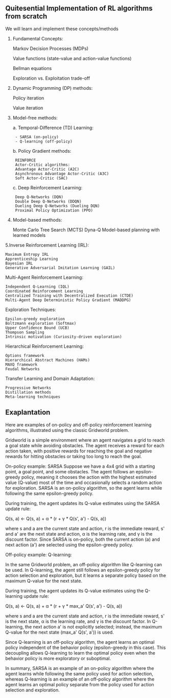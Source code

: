 ## Quitesential Implementation of RL algorithms from scratch

We will learn and implement these concepts/methods

1. Fundamental Concepts:

    Markov Decision Processes (MDPs)

    Value functions (state-value and action-value functions)

    Bellman equations

    Exploration vs. Exploitation trade-off

2. Dynamic Programming (DP) methods:

    Policy iteration
    
    Value iteration

3. Model-free methods:

    a. Temporal-Difference (TD) Learning:
    
        - SARSA (on-policy)
        - Q-learning (off-policy)

    b. Policy Gradient methods:

        REINFORCE
        Actor-Critic algorithms:
        Advantage Actor-Critic (A2C)
        Asynchronous Advantage Actor-Critic (A3C)
        Soft Actor-Critic (SAC)

    c. Deep Reinforcement Learning:

        Deep Q-Networks (DQN)
        Double Deep Q-Networks (DDQN)
        Dueling Deep Q-Networks (Dueling DQN)
        Proximal Policy Optimization (PPO)

4. Model-based methods:

    Monte Carlo Tree Search (MCTS)
    Dyna-Q
    Model-based planning with learned models

5.Inverse Reinforcement Learning (IRL):

    Maximum Entropy IRL
    Apprenticeship Learning
    Bayesian IRL
    Generative Adversarial Imitation Learning (GAIL)


Multi-Agent Reinforcement Learning:

    Independent Q-Learning (IQL)
    Coordinated Reinforcement Learning
    Centralized Training with Decentralized Execution (CTDE)
    Multi-Agent Deep Deterministic Policy Gradient (MADDPG)

Exploration Techniques:

    Epsilon-greedy exploration
    Boltzmann exploration (Softmax)
    Upper Confidence Bound (UCB)
    Thompson Sampling
    Intrinsic motivation (Curiosity-driven exploration)

Hierarchical Reinforcement Learning:

    Options framework
    Hierarchical Abstract Machines (HAMs)
    MAXQ framework
    Feudal Networks

Transfer Learning and Domain Adaptation:

    Progressive Networks
    Distillation methods
    Meta-learning techniques



## Exaplantation 

Here are examples of on-policy and off-policy reinforcement learning algorithms, illustrated using the classic Gridworld problem.

Gridworld is a simple environment where an agent navigates a grid to reach a goal state while avoiding obstacles. The agent receives a reward for each action taken, with positive rewards for reaching the goal and negative rewards for hitting obstacles or taking too long to reach the goal.

On-policy example: SARSA
Suppose we have a 4x4 grid with a starting point, a goal point, and some obstacles. The agent follows an epsilon-greedy policy, meaning it chooses the action with the highest estimated value (Q-value) most of the time and occasionally selects a random action for exploration. SARSA is an on-policy algorithm, so the agent learns while following the same epsilon-greedy policy.

During training, the agent updates its Q-value estimates using the SARSA update rule:

Q(s, a) ← Q(s, a) + α * (r + γ * Q(s', a') - Q(s, a))

where s and a are the current state and action, r is the immediate reward, s' and a' are the next state and action, α is the learning rate, and γ is the discount factor. Since SARSA is on-policy, both the current action (a) and next action (a') are selected using the epsilon-greedy policy.

Off-policy example: Q-learning:

In the same Gridworld problem, an off-policy algorithm like Q-learning can be used. In Q-learning, the agent still follows an epsilon-greedy policy for action selection and exploration, but it learns a separate policy based on the maximum Q-value for the next state.

During training, the agent updates its Q-value estimates using the Q-learning update rule:

Q(s, a) ← Q(s, a) + α * (r + γ * max_a' Q(s', a') - Q(s, a))

where s and a are the current state and action, r is the immediate reward, s' is the next state, α is the learning rate, and γ is the discount factor. In Q-learning, the next action a' is not explicitly selected; instead, the maximum Q-value for the next state (max_a' Q(s', a')) is used.

Since Q-learning is an off-policy algorithm, the agent learns an optimal policy independent of the behavior policy (epsilon-greedy in this case). This decoupling allows Q-learning to learn the optimal policy even when the behavior policy is more exploratory or suboptimal.

In summary, SARSA is an example of an on-policy algorithm where the agent learns while following the same policy used for action selection, whereas Q-learning is an example of an off-policy algorithm where the agent learns an optimal policy separate from the policy used for action selection and exploration.
